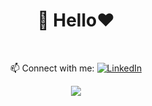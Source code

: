  <h1 align="center">🚀 Hello♥</h1>

<br/>
<p align="center">
  📫 Connect with me: 
  <a href="https://www.linkedin.com/in/fatmaabdelhaleem">
    <img alt="LinkedIn" src="https://img.shields.io/badge/LinkedIn-0077B5?style=flat-square&logo=linkedin&logoColor=white" />
  </a>
<p align="center">
  <img src="https://readme-typing-svg.demolab.com/?lines=Hello%2C+I'm+Ahmed+Tarek!;I'm+a+software+engineer;Welcome+to+my+profile!" style="color:mix" />
</p>
